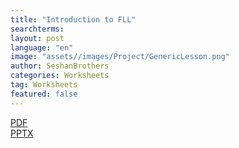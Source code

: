 ```yaml
---
title: "Introduction to FLL"
searchterms:
layout: post
language: "en"
image: "assets//images/Project/GenericLesson.png"
author: SeshanBrothers
categories: Worksheets
tag: Worksheets
featured: false
---
```


<a href="/translations/en-us/Worksheets/IntrotoFLLSuperPowered.pdf">PDF</a>
<br>
<a href="/translations/en-us/Worksheets/IntrotoFLLSuperPowered.pptx">PPTX</a>

